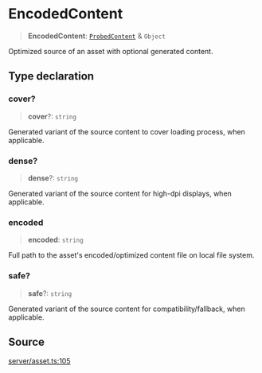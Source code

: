 # EncodedContent

> **EncodedContent**: [`ProbedContent`](ProbedContent.md) & `Object`

Optimized source of an asset with optional generated content.

## Type declaration

### cover?

> **cover**?: `string`

Generated variant of the source content to cover loading process, when applicable.

### dense?

> **dense**?: `string`

Generated variant of the source content for high-dpi displays, when applicable.

### encoded

> **encoded**: `string`

Full path to the asset's encoded/optimized content file on local file system.

### safe?

> **safe**?: `string`

Generated variant of the source content for compatibility/fallback, when applicable.

## Source

[server/asset.ts:105](https://github.com/Elringus/Imgit/blob/cf06d86/src/server/asset.ts#L105)
